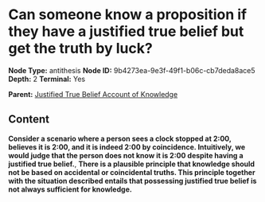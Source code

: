 # Can someone know a proposition if they have a justified true belief but get the truth by luck?

**Node Type:** antithesis
**Node ID:** 9b4273ea-9e3f-49f1-b06c-cb7deda8ace5
**Depth:** 2
**Terminal:** Yes

**Parent:** [Justified True Belief Account of Knowledge](justified-true-belief-account-of-knowledge.md)

## Content

**Consider a scenario where a person sees a clock stopped at 2:00, believes it is 2:00, and it is indeed 2:00 by coincidence. Intuitively, we would judge that the person does not know it is 2:00 despite having a justified true belief.**, **There is a plausible principle that knowledge should not be based on accidental or coincidental truths. This principle together with the situation described entails that possessing justified true belief is not always sufficient for knowledge.**
